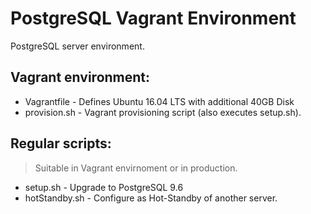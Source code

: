 PostgreSQL Vagrant Environment
==============================

PostgreSQL server environment.


Vagrant environment:
--------------------

  * Vagrantfile    - Defines Ubuntu 16.04 LTS with additional 40GB Disk
  * provision.sh   - Vagrant provisioning script (also executes setup.sh).


Regular scripts:
----------------

> Suitable in Vagrant envirnoment or in production.

  * setup.sh       - Upgrade to PostgreSQL 9.6
  * hotStandby.sh  - Configure as Hot-Standby of another server.
  
